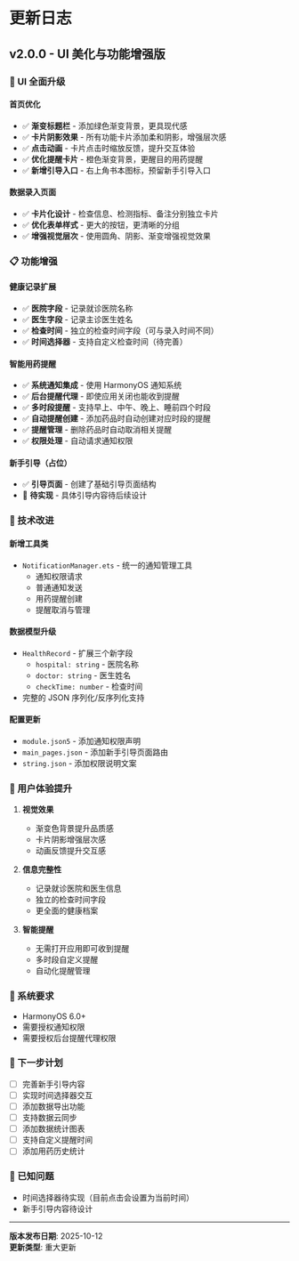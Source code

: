 # 更新日志

## v2.0.0 - UI 美化与功能增强版

### 🎨 UI 全面升级

#### 首页优化

- ✅ **渐变标题栏** - 添加绿色渐变背景，更具现代感
- ✅ **卡片阴影效果** - 所有功能卡片添加柔和阴影，增强层次感
- ✅ **点击动画** - 卡片点击时缩放反馈，提升交互体验
- ✅ **优化提醒卡片** - 橙色渐变背景，更醒目的用药提醒
- ✅ **新增引导入口** - 右上角书本图标，预留新手引导入口

#### 数据录入页面

- ✅ **卡片化设计** - 检查信息、检测指标、备注分别独立卡片
- ✅ **优化表单样式** - 更大的按钮，更清晰的分组
- ✅ **增强视觉层次** - 使用圆角、阴影、渐变增强视觉效果

### 📋 功能增强

#### 健康记录扩展

- ✅ **医院字段** - 记录就诊医院名称
- ✅ **医生字段** - 记录主诊医生姓名
- ✅ **检查时间** - 独立的检查时间字段（可与录入时间不同）
- ✅ **时间选择器** - 支持自定义检查时间（待完善）

#### 智能用药提醒

- ✅ **系统通知集成** - 使用 HarmonyOS 通知系统
- ✅ **后台提醒代理** - 即使应用关闭也能收到提醒
- ✅ **多时段提醒** - 支持早上、中午、晚上、睡前四个时段
- ✅ **自动提醒创建** - 添加药品时自动创建对应时段的提醒
- ✅ **提醒管理** - 删除药品时自动取消相关提醒
- ✅ **权限处理** - 自动请求通知权限

#### 新手引导（占位）

- ✅ **引导页面** - 创建了基础引导页面结构
- 📝 **待实现** - 具体引导内容待后续设计

### 🔧 技术改进

#### 新增工具类

- `NotificationManager.ets` - 统一的通知管理工具
  - 通知权限请求
  - 普通通知发送
  - 用药提醒创建
  - 提醒取消与管理

#### 数据模型升级

- `HealthRecord` - 扩展三个新字段
  - `hospital: string` - 医院名称
  - `doctor: string` - 医生姓名
  - `checkTime: number` - 检查时间
- 完整的 JSON 序列化/反序列化支持

#### 配置更新

- `module.json5` - 添加通知权限声明
- `main_pages.json` - 添加新手引导页面路由
- `string.json` - 添加权限说明文案

### 🎯 用户体验提升

1. **视觉效果**

   - 渐变色背景提升品质感
   - 卡片阴影增强层次感
   - 动画反馈提升交互感

2. **信息完整性**

   - 记录就诊医院和医生信息
   - 独立的检查时间字段
   - 更全面的健康档案

3. **智能提醒**
   - 无需打开应用即可收到提醒
   - 多时段自定义提醒
   - 自动化提醒管理

### 📱 系统要求

- HarmonyOS 6.0+
- 需要授权通知权限
- 需要授权后台提醒代理权限

### 🚀 下一步计划

- [ ] 完善新手引导内容
- [ ] 实现时间选择器交互
- [ ] 添加数据导出功能
- [ ] 支持数据云同步
- [ ] 添加数据统计图表
- [ ] 支持自定义提醒时间
- [ ] 添加用药历史统计

### 🐛 已知问题

- 时间选择器待实现（目前点击会设置为当前时间）
- 新手引导内容待设计

---

**版本发布日期**: 2025-10-12  
**更新类型**: 重大更新
